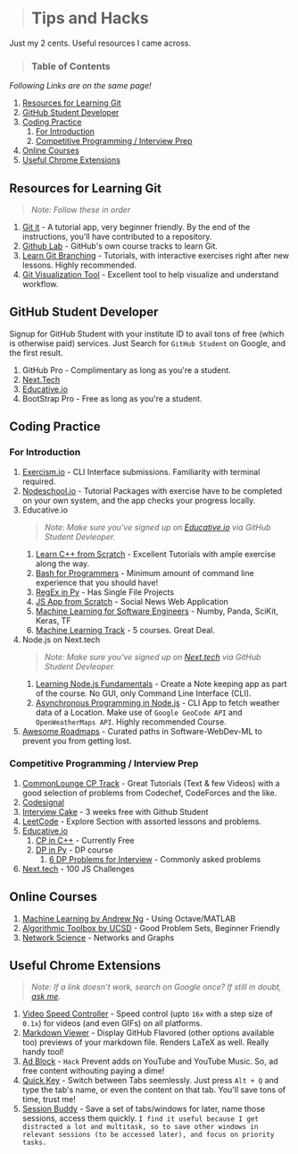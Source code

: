 ># Tips and Hacks
Just my 2 cents. Useful resources I came across. 

>### Table of Contents 
*Following Links are on the same page!*

1. [Resources for Learning Git](#resources-for-learning-git)
2. [GitHub Student Developer](#github-student-developer)
3. [Coding Practice](#coding-practice)
   1. [For Introduction](#for-introduction)
   2. [Competitive Programming / Interview Prep](#competitive-programming--interview-prep)
4. [Online Courses](#online-courses)
5. [Useful Chrome Extensions](#useful-chrome-extensions)

## Resources for Learning Git
>*Note: Follow these in order* 

1. [Git it](https://github.com/jlord/git-it-electron/releases) - A tutorial app, very beginner friendly. By the end of the instructions, you'll have contributed to a repository. 
2. [Github Lab](https://lab.github.com/) - GitHub's own course tracks to learn Git. 
3. [Learn Git Branching](https://learngitbranching.js.org/) - Tutorials, with interactive exercises right after new lessons. Highly recommended.
4. [Git Visualization Tool](http://git-school.github.io/visualizing-git/) - Excellent tool to help visualize and understand workflow.

## GitHub Student Developer
Signup for GitHub Student with your institute ID to avail tons of free (which is otherwise paid) services. Just Search for `GitHub Student` on Google, and the first result. 
1. GitHub Pro - Complimentary as long as you're a student.
2. [Next.Tech](https://next.tech/)
3. [Educative.io](https://educative.io/)
4. BootStrap Pro - Free as long as you're a student.

## Coding Practice
### For Introduction
1. [Exercism.io](https://exercism.io/) - CLI Interface submissions. Familiarity with terminal required.
2. [Nodeschool.io](https://nodeschool.io/) - Tutorial Packages with exercise have to be completed on your own system, and the app checks your progress locally.
3. Educative.io 
   >*Note: Make sure you've signed up on [Educative.io](https://educative.io/) via GitHub Student Devleoper.*
   1. [Learn C++ from Scratch](https://www.educative.io/courses/learn-cpp-from-scratch) - Excellent Tutorials with ample exercise along the way.
   2. [Bash for Programmers](https://www.educative.io/courses/bash-for-programmers) - Minimum amount of command line experience that you should have! 
   3. [RegEx in Py](https://www.educative.io/courses/python-regular-expressions-with-data-scraping-projects/) - Has Single File Projects
   4. [JS App from Scratch](https://www.educative.io/courses/the-complete-javascript-course-build-a-real-world-app-from-scratch)  - Social News Web Application
   5. [Machine Learning for Software Engineers](https://www.educative.io/courses/machine-learning-for-software-engineers) - Numby, Panda, SciKit, Keras, TF
   6.  [Machine Learning Track](https://www.educative.io/track/become-ml-engineer) - 5 courses. Great Deal.  
4. Node.js on Next.tech
   >*Note: Make sure you've signed up on [Next.tech](https://next.tech/) via GitHub Student Devleoper.*
   1. [Learning Node.js Fundamentals](https://next.tech/catalog/learning-node-js-fundamentals) - Create a Note keeping app as part of the course. No GUI, only Command Line Interface (CLI).   
   2. [Asynchronous Programming in Node.js](https://next.tech/catalog/asynchronous-programming-in-node-js) - CLI App to fetch weather data of a Location. Make use of `Google GeoCode API` and `OpenWeatherMaps API`. Highly recommended Course. 
5. [Awesome Roadmaps](https://roadmap.sh/) - Curated paths in Software-WebDev-ML to prevent you from getting lost. 
   
### Competitive Programming / Interview Prep
1. [CommonLounge CP Track](https://www.commonlounge.com/discussion/5d2822257dfa49328d85fd27cf114441) - Great Tutorials (Text & few Videos) with a good selection of problems from Codechef, CodeForces and the like. 
2. [Codesignal](https://app.codesignal.com)
3. [Interview Cake](https://interviewcake.com) - 3 weeks free with Github Student
4. [LeetCode](https://leetcode.com/explore/learn/) - Explore Section with assorted lessons and problems.
5. [Educative.io](https://educative.io/courses/) 
   1. [CP in C++](https://www.educative.io/courses/competitive-programming-in-cpp-keys-to-success/) - Currently Free
   2. [DP in Py](https://www.educative.io/courses/dynamic-programming-in-python) - DP course
      1. [6 DP Problems for Interview](https://www.educative.io/blog/6-dp-problems-to-solve-for-your-next-coding-interview) - Commonly asked problems
6. [Next.tech](https://next.tech) - 100 JS Challenges     

## Online Courses
1. [Machine Learning by Andrew Ng](https://www.coursera.org/learn/machine-learning/) - Using Octave/MATLAB
2. [Algorithmic Toolbox by UCSD](https://www.coursera.org/learn/algorithmic-toolbox) - Good Problem Sets, Beginner Friendly
3. [Network Science](http://networksciencebook.com/chapter/1) - Networks and Graphs


## Useful Chrome Extensions
>*Note: If a link doesn't work, search on Google once? If still in doubt, [ask me](https://github.com/arpitkaushal/tipsandhacks#competitive-programming).*

1. [Video Speed Controller](https://chrome.google.com/webstore/detail/video-speed-controller/nffaoalbilbmmfgbnbgppjihopabppdk?hl=en#:~:text=Once%20the%20extension%20is%20installed,seconds%20%2B%20lowers%20playback%20speed) - Speed control (upto `16x` with a step size of `0.1x`) for videos (and even GIFs) on all platforms. 
2. [Markdown Viewer](https://chrome.google.com/webstore/detail/markdown-viewer/ckkdlimhmcjmikdlpkmbgfkaikojcbjk?hl=en) - Display GitHub Flavored (other options available too) previews of your markdown file. Renders LaTeX as well. Really handy tool!
3. [Ad Block](https://chrome.google.com/webstore/detail/adblock-%E2%80%94-best-ad-blocker/gighmmpiobklfepjocnamgkkbiglidom) - `Hack` Prevent adds on YouTube and YouTube Music. So, ad free content withouting paying a dime!
4. [Quick Key](https://chrome.google.com/webstore/detail/quickey-%E2%80%93-the-quick-tab-s/ldlghkoiihaelfnggonhjnfiabmaficg) - Switch between Tabs seemlessly. Just press `Alt + Q` and type the tab's name, or even the content on that  tab. You'll save tons of time, trust me!
5. [Session Buddy](https://chrome.google.com/webstore/detail/session-buddy/edacconmaakjimmfgnblocblbcdcpbko?hl=en) - Save a set of tabs/windows for later, name those sessions, access them quickly. 
   `I find it useful because I get distracted a lot and multitask, so to save other windows in relevant sessions (to be accessed later), and focus on priority tasks. `